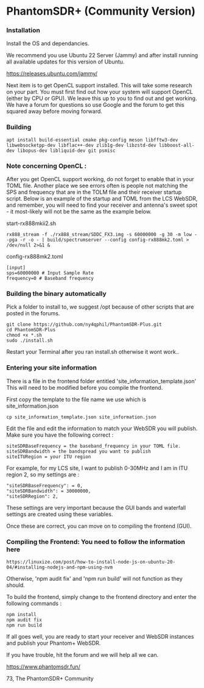 # PhantomSDR+ (Community Version)

### Installation

Install the OS and dependancies.

We recommend you use Ubuntu 22 Server (Jammy) and after install running all available updates for this version of Ubuntu.

https://releases.ubuntu.com/jammy/

Next item is to get OpenCL support installed. This will take some research on your part. You must first find out how your system will
support OpenCL (either by CPU or GPU). We leave this up to you to find out and get working. We have a forum for questions so use Google
and the forum to get this squared away before moving forward.

### Building
```
apt install build-essential cmake pkg-config meson libfftw3-dev libwebsocketpp-dev libflac++-dev zlib1g-dev libzstd-dev libboost-all-dev libopus-dev libliquid-dev git psmisc
```
### Note concerning OpenCL :
After you get OpenCL support working, do not forget to enable that in your TOML file. Another place we see errors often is people 
not matching the SPS and frequency that are in the TOLM file and their receiver startup script. Below is an example of the startup and 
TOML from the LCS WebSDR, and remember, you will need to find your receiver and antenna's sweet spot - it most-likely will not be the
same as the example below.

start-rx888mkii2.sh
```
rx888_stream -f ./rx888_stream/SDDC_FX3.img -s 60000000 -g 30 -m low --pga -r -o - | build/spectrumserver --config config-rx888mk2.toml > /dev/null 2>&1 &
```
config-rx888mk2.toml
```
[input]
sps=60000000 # Input Sample Rate
frequency=0 # Baseband frequency
```
### Building the binary automatically
Pick a folder to install to, we suggest /opt because of other scripts that are posted in the forums.

```
git clone https://github.com/ny4qphil/PhantomSDR-Plus.git
cd PhantomSDR-Plus
chmod +x *.sh
sudo ./install.sh
```
Restart your Terminal after you ran install.sh otherwise it wont work..

### Entering your site information
There is a file in the frontend folder entitled 'site_information_template.json' This will need to be modified before you compile the frontend.

First copy the template to the file name we use which is site_information.json
```
cp site_information_template.json site_information.json
```
Edit the file and edit the information to match your WebSDR you will publish. Make sure you have the following correct :
```
siteSDRBaseFrequency = the baseband_frequency in your TOML file.
siteSDRBandwidth = the bandspread you want to publish
siteITURegion = your ITU region
```
For example, for my LCS site, I want to publish 0-30MHz and I am in ITU region 2, so my settings are :
```
"siteSDRBaseFrequency": = 0,
"siteSDRBandwidth": = 30000000,
"siteSDRRegion": 2,
```
These settings are very important because the GUI bands and waterfall settings are created using these variables.

Once these are correct, you can move on to compiling the frontend (GUI).

### Compiling the Frontend: You need to follow the information here
```
https://linuxize.com/post/how-to-install-node-js-on-ubuntu-20-04/#installing-nodejs-and-npm-using-nvm
```
Otherwise, 'npm audit fix' and 'npm run build' will not function as they should.

To build the frontend, simply change to the frontend directory and enter the following commands :
```
npm install
npm audit fix
npm run build
```

If all goes well, you are ready to start your receiver and WebSDR instances and publish your Phantom+ WebSDR.

If you have trouble, hit the forum and we will help all we can.

https://www.phantomsdr.fun/

73,
The PhantomSDR+ Community

